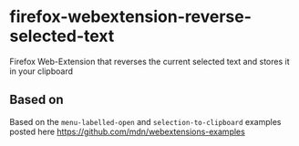 # firefox-webextension-reverse-selected-text
Firefox Web-Extension that reverses the current selected text and stores it in your clipboard

## Based on

Based on the `menu-labelled-open` and `selection-to-clipboard` examples posted here https://github.com/mdn/webextensions-examples

